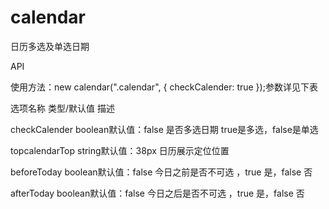 # calendar
日历多选及单选日期

 API
 <p>使用方法：new calendar(".calendar", { checkCalender: true });参数详见下表</p>
 <p>选项名称	类型/默认值	描述</p>
<p> checkCalender   	boolean默认值：false	是否多选日期 true是多选，false是单选</p>
 <p>topcalendarTop   	string默认值：38px	日历展示定位位置</p>
<p> beforeToday    	boolean默认值：false	今日之前是否不可选 ，true 是，false 否</p>
 <p>afterToday   	boolean默认值：false	今日之后是否不可选 ，true 是，false 否</p>
 
